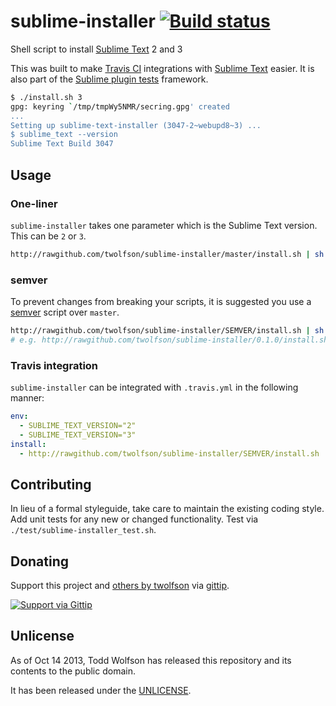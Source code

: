 # sublime-installer [![Build status](https://travis-ci.org/twolfson/sexy-bash-prompt.png?branch=master)](https://travis-ci.org/twolfson/sexy-bash-prompt)

Shell script to install [Sublime Text][] 2 and 3

This was built to make [Travis CI][] integrations with [Sublime Text][] easier. It is also part of the [Sublime plugin tests][] framework.

[Travis CI]: https://travis-ci.org/
[Sublime Text]: http://sublimetext.com/
[Sublime plugin tests]: https://github.com/twolfson/sublime-plugin-tests

```bash
$ ./install.sh 3
gpg: keyring `/tmp/tmpWy5NMR/secring.gpg' created
...
Setting up sublime-text-installer (3047-2~webupd8~3) ...
$ sublime_text --version
Sublime Text Build 3047
```

## Usage
### One-liner
`sublime-installer` takes one parameter which is the Sublime Text version. This can be `2` or `3`.

```sh
http://rawgithub.com/twolfson/sublime-installer/master/install.sh | sh
```

### semver
To prevent changes from breaking your scripts, it is suggested you use a [semver][] script over `master`.

```sh
http://rawgithub.com/twolfson/sublime-installer/SEMVER/install.sh | sh
# e.g. http://rawgithub.com/twolfson/sublime-installer/0.1.0/install.sh | sh
```

[semver]: http://semver.org/

### Travis integration
`sublime-installer` can be integrated with `.travis.yml` in the following manner:

```yml
env:
  - SUBLIME_TEXT_VERSION="2"
  - SUBLIME_TEXT_VERSION="3"
install:
  - http://rawgithub.com/twolfson/sublime-installer/SEMVER/install.sh | sh
```

## Contributing
In lieu of a formal styleguide, take care to maintain the existing coding style. Add unit tests for any new or changed functionality. Test via `./test/sublime-installer_test.sh`.

## Donating
Support this project and [others by twolfson][gittip] via [gittip][].

[![Support via Gittip][gittip-badge]][gittip]

[gittip-badge]: https://rawgithub.com/twolfson/gittip-badge/master/dist/gittip.png
[gittip]: https://www.gittip.com/twolfson/

## Unlicense
As of Oct 14 2013, Todd Wolfson has released this repository and its contents to the public domain.

It has been released under the [UNLICENSE][].

[UNLICENSE]: UNLICENSE
